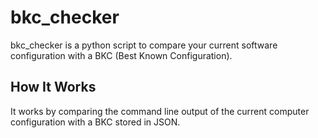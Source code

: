# bkc_checker
bkc_checker is a python script to compare your current software configuration with a BKC (Best Known Configuration).

## How It Works
It works by comparing the command line output of the current computer configuration with a BKC stored in JSON.
